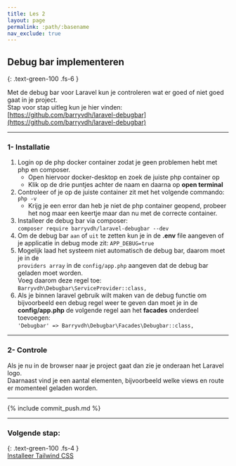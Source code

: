 ```yaml
---
title: Les 2
layout: page
permalink: :path/:basename
nav_exclude: true
---
```


## Debug bar implementeren 
{: .text-green-100 .fs-6 }

Met de debug bar voor Laravel kun je controleren wat er goed of niet goed gaat in je project.  
Stap voor stap uitleg kun je hier vinden:  
[https://github.com/barryvdh/laravel-debugbar](https://github.com/barryvdh/laravel-debugbar)

---
### 1- Installatie
1. Login op de php docker container zodat je geen problemen hebt met php en composer.
    - Open hiervoor docker-desktop en zoek de juiste php container op
    - Klik op de drie puntjes achter de naam en daarna op **open terminal**
2. Controleer of je op de juiste container zit met het volgende commando: ```php -v```
	- Krijg je een error dan heb je niet de php container geopend, probeer het nog maar een keertje maar dan nu met de correcte container.
3. Installeer de debug bar via composer: <br>
	```composer require barryvdh/laravel-debugbar --dev```
4. Om de debug bar `aan` of `uit` te zetten kun je in de **.env** file aangeven of je applicatie in debug mode zit: ```APP_DEBUG=true```
5. Mogelijk laad het systeem niet automatisch de debug bar, daarom moet je in de  
	`providers array` in de `config/app.php` aangeven dat de debug bar geladen moet worden.   
	Voeg daarom deze regel toe:  
   ```Barryvdh\Debugbar\ServiceProvider::class,```
6. Als je binnen laravel gebruik wilt maken van de debug functie om bijvoorbeeld een debug regel weer te geven dan moet je in de  
	**config/app.php** de volgende regel aan het **facades** onderdeel toevoegen:  
	`'Debugbar' => Barryvdh\Debugbar\Facades\Debugbar::class,`

---
### 2- Controle
Als je nu in de browser naar je project gaat dan zie je onderaan het Laravel logo.  
Daarnaast vind je een aantal elementen, bijvoorbeeld welke views en route er momenteel geladen worden.


---

{% include commit_push.md %}

---
### Volgende stap:
{: .text-green-100 .fs-4 }  
[Installeer Tailwind CSS](tailwind)


